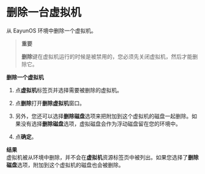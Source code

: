# 删除一台虚拟机

从 EayunOS 环境中删除一个虚拟机。

> **重要**
>
> **删除**键在虚拟机运行的时候是被禁用的，您必须先关闭虚拟机，然后才能删除它。

**删除一个虚拟机**
1. 点**虚拟机**标签页并选择需要被删除的虚拟机。

2. 点**删除**打开**删除虚拟机**窗口。

3. 另外，您还可以选择**删除磁盘**选项来把附加到这个虚拟机的磁盘一起删除。如果没有选择**删除磁盘**选项，虚拟磁盘会作为浮动磁盘留在您的环境中。

4. 点**确定**。

**结果**<br/>
虚拟机被从环境中删除，并不会在**虚拟机**资源标签页中被列出。如果您选择了**删除磁盘**选项，附加到这个虚拟机的磁盘也会被删除。
